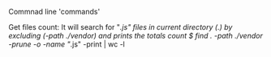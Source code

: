 Commnad line 'commands'

Get files count: It will search for "*.js" files in current directory (.) by excluding (-path ./vendor) and prints the totals count
$ find . -path ./vendor -prune -o -name "*.js" -print | wc -l
